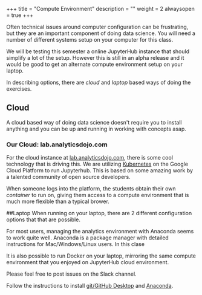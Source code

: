 +++
title = "Compute Environment"
description = ""
weight = 2
alwaysopen = true
+++

Often technical issues around computer configuration can be frustrating, but they are an important component of doing data science. You will need a number of different systems setup on your computer for this class.

We will be testing this semester a online JupyterHub instance that should simplify a lot of the setup. However this is still in an alpha release and it would be good to get an alternate compute environment setup on your laptop.

In describing options, there are *cloud* and *laptop* based ways of doing the exercises.

## Cloud
A cloud based way of doing data science doesn't require you to install anything and you can be up and running in working with concepts asap.

### Our Cloud: lab.analyticsdojo.com
For the cloud instance at [lab.analyticsdojo.com](http://lab.analyticsdojo.com), there is some cool technology that is driving this. We are utilizing [Kubernetes](https://kubernetes.io) on the Google Cloud Platform to run Jupyterhub.  This is based on some amazing work by a talented community of open source developers.

When someone logs into the platform, the students obtain their own *container* to run on, giving them access to a compute environment that is much more flexible than a typical brower.

##Laptop
When running on your laptop, there are 2 different configuration options that that are possible.

For most users, managing the analytics environment with Anaconda seems to work quite well. Anaconda is a package manager with detailed instructions for Mac/Windows/Linux users.  In this clase 

It is also possible to run Docker on your laptop, mirroring the same compute environment that you enjoyed on JupyterHub cloud environment.





Please feel free to post issues on the Slack channel.

Follow the instructions to install [git/GitHub Desktop](/setup/git/) and [Anaconda](/setup/anaconda).
